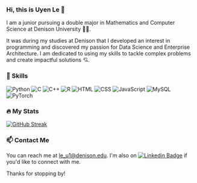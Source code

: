 ### Hi, this is Uyen Le 👋

I am a junior pursuing a double major in Mathematics and Computer Science at Denison University :woman_technologist:. 

It was during my studies at Denison that I developed an interest in programming and discovered my passion for Data Science and Enterprise Architecture. I am dedicated to using my skills to tackle complex problems and create impactful solutions :cupid:.

### 🚀 Skills

![Python](https://img.shields.io/badge/Python-3776AB?style=for-the-badge&logo=python&logoColor=white)
![C](https://img.shields.io/badge/C-00599C?style=for-the-badge&logo=c&logoColor=white)
![C++](https://img.shields.io/badge/C%2B%2B-00599C?style=for-the-badge&logo=c%2B%2B&logoColor=white)
![R](https://img.shields.io/badge/R-276DC3?style=for-the-badge&logo=r&logoColor=white)
![HTML](https://img.shields.io/badge/HTML5-E34F26?style=for-the-badge&logo=html5&logoColor=white)
![CSS](https://img.shields.io/badge/CSS3-1572B6?style=for-the-badge&logo=css3&logoColor=white)
![JavaScript](https://img.shields.io/badge/JavaScript-F7DF1E?style=for-the-badge&logo=javascript&logoColor=black)
![MySQL](https://img.shields.io/badge/MySQL-00000F?style=for-the-badge&logo=mysql&logoColor=white)
![PyTorch](https://img.shields.io/badge/PyTorch-%23EE4C2C.svg?style=for-the-badge&logo=PyTorch&logoColor=white)


### :fire: My Stats 

[![GitHub Streak](http://github-readme-streak-stats.herokuapp.com?user=uyenle-gh&theme=dark&background=000000)](https://git.io/streak-stats)


### 📫 Contact Me

You can reach me at [le_u1@denison.edu](mailto:le_u1@denison.edu). I'm also on [![Linkedin Badge](https://img.shields.io/badge/-UyenLe-blue?style=flat&logo=Linkedin&logoColor=white)](https://www.linkedin.com/in/uyenle02/) if you'd like to connect with me.

Thanks for stopping by!

<!--
**uyenle-gh/uyenle-gh** is a ✨ _special_ ✨ repository because its `README.md` (this file) appears on your GitHub profile.

Here are some ideas to get you started:

- 🔭 I’m currently working on ...
- 🌱 I’m currently learning ...
- 👯 I’m looking to collaborate on ...
- 🤔 I’m looking for help with ...
- 💬 Ask me about ...
- 📫 How to reach me: ...
- 😄 Pronouns: ...
- ⚡ Fun fact: ...
-->

